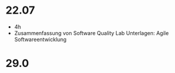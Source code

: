 # 22.07

* 4h
* Zusammenfassung von Software Quality Lab Unterlagen: Agile Softwareentwicklung 

# 29.0
